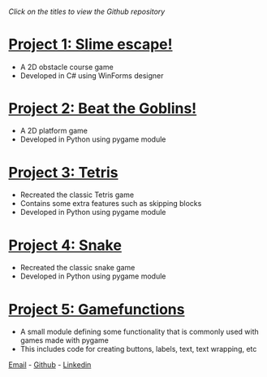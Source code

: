 ###### Click on the titles to view the Github repository

# [Project 1: Slime escape!](https://github.com/Vijay1818/Slime-escape)
- A 2D obstacle course game
- Developed in C# using WinForms designer

# [Project 2: Beat the Goblins!](https://github.com/Vijay1818/Beat-the-Goblins)
- A 2D platform game
- Developed in Python using pygame module

# [Project 3: Tetris](https://github.com/Vijay1818/Tetris)
- Recreated the classic Tetris game 
- Contains some extra features such as skipping blocks
- Developed in Python using pygame module

# [Project 4: Snake](https://github.com/Vijay1818/Snake)
- Recreated the classic snake game 
- Developed in Python using pygame module

# [Project 5: Gamefunctions](https://github.com/VijayDamodharan/Pygame-Gamefunctions)
- A small module defining some functionality that is commonly used with games made with pygame
- This includes code for creating buttons, labels, text, text wrapping, etc

[Email](balajisuryaa@gmail.com) - [Github](https://github.com/Vijay1818) - [Linkedin](https://www.linkedin.com/in/vijay-damodharan-666816192/) 
